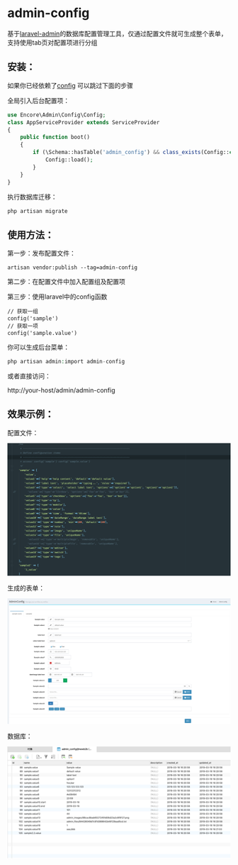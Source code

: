 admin-config
======

基于[laravel-admin](https://github.com/z-song/laravel-admin)的数据库配置管理工具，仅通过配置文件就可生成整个表单，支持使用tab页对配置项进行分组



## 安装：

如果你已经依赖了[config](https://github.com/laravel-admin-extensions/config) 可以跳过下面的步骤

全局引入后台配置项：

```php
use Encore\Admin\Config\Config;
class AppServiceProvider extends ServiceProvider
{
    public function boot()
    {
        if (\Schema::hasTable('admin_config') && class_exists(Config::class)) {
            Config::load();
        }
    }
}
```

执行数据库迁移：

```php
php artisan migrate
```

## 使用方法：

第一步：发布配置文件：

```
artisan vendor:publish --tag=admin-config
```

第二步：在配置文件中加入配置组及配置项

第三步：使用laravel中的config函数

```
// 获取一组
config('sample')
// 获取一项
config('sample.value')
```



你可以生成后台菜单：

```php
php artisan admin:import admin-config
```

或者直接访问：

http://your-host/admin/admin-config



## 效果示例：

配置文件：

![Snipaste_2019-03-18_16-15-06](assets/Snipaste_2019-03-18_16-15-06.png)

生成的表单：

![Snipaste_2019-03-18_16-14-05](assets/Snipaste_2019-03-18_16-14-05.png)

数据库：

![Snipaste_2019-03-18_16-21-44](assets/Snipaste_2019-03-18_16-21-44.png)





